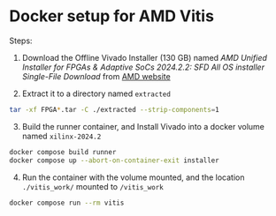 # Docker setup for AMD Vitis

Steps:

1. Download the Offline Vivado Installer (130 GB) named _AMD Unified Installer for FPGAs & Adaptive SoCs 2024.2.2: SFD All OS installer Single-File Download_ from [AMD website](https://www.xilinx.com/support/download/index.html/content/xilinx/en/downloadNav/vivado-design-tools/2024-2.html)

2. Extract it to a directory named `extracted`

```bash
tar -xf FPGA*.tar -C ./extracted --strip-components=1
```

3. Build the runner container, and Install Vivado into a docker volume named `xilinx-2024.2`

```bash
docker compose build runner
docker compose up --abort-on-container-exit installer
```

4. Run the container with the volume mounted, and the location `./vitis_work/` mounted to `/vitis_work`

```bash
docker compose run --rm vitis
```